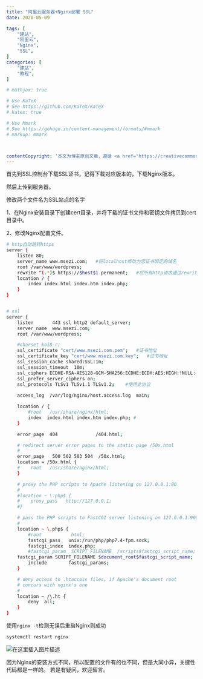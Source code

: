 ```yaml
---
title: "阿里云服务器+Nginx部署 SSL"
date: 2020-05-09

tags: [
    "建站",
    "阿里云",
    "Nginx",
    "SSL",
]
categories: [
    "建站",
    "教程",
]

# mathjax: true

# Use KaTeX
# See https://github.com/KaTeX/KaTeX
# katex: true

# Use Mmark
# See https://gohugo.io/content-management/formats/#mmark
# markup: mmark



contentCopyright: '本文为博主原创文章，遵循 <a href="https://creativecommons.org/licenses/by-sa/4.0/" rel="noopener" target="_blank">CC 4.0 BY-SA 版权协议</a>，转载请附上原文出处链接和本声明。'
---
```



首先到SSL控制台下载SSL证书，记得下载对应版本的，下载Nginx版本。

然后上传到服务器。

修改两个文件名为SSL站点的名字

1、在Nginx安装目录下创建cert目录，并将下载的证书文件和密钥文件拷贝到cert目录中。

2、修改Nginx配置文件。

```bash
# http自动跳转https
server {
    listen 80;
    server_name www.msezi.com;   #将localhost修改为您证书绑定的域名
    root /var/www/wordpress;
    rewrite ^(.*)$ https://$host$1 permanent;   #将所有http请求通过rewrite重定向到https。
    location / {
        index index.html index.htm index.php;
    }
}


# ssl
server {
    listen       443 ssl http2 default_server;
    server_name  www.msezi.com;
    root /var/www/wordpress;

    #charset koi8-r;
    ssl_certificate "cert/www.msezi.com.pem";	#证书地址
    ssl_certificate_key "cert/www.msezi.com.key";	#证书地址
    ssl_session_cache shared:SSL:1m;
    ssl_session_timeout  10m;
    ssl_ciphers ECDHE-RSA-AES128-GCM-SHA256:ECDHE:ECDH:AES:HIGH:!NULL:!aNULL:!MD5:!ADH:!RC4;	#使用此加密套件
    ssl_prefer_server_ciphers on;
    ssl_protocols TLSv1 TLSv1.1 TLSv1.2;	#使用此协议
    
    access_log  /var/log/nginx/host.access.log  main;

    location / {
        #root   /usr/share/nginx/html;
        index  index.html index.htm index.php; # 
    }

    error_page  404              /404.html;

    # redirect server error pages to the static page /50x.html
    #
    error_page   500 502 503 504  /50x.html;
    location = /50x.html {
    #    root   /usr/share/nginx/html;
    }

    # proxy the PHP scripts to Apache listening on 127.0.0.1:80
    #
    #location ~ \.php$ {
    #    proxy_pass   http://127.0.0.1;
    #}

    # pass the PHP scripts to FastCGI server listening on 127.0.0.1:9000
    #
    location ~ \.php$ {
        #root           html;
        fastcgi_pass   unix:/run/php/php7.4-fpm.sock;
        fastcgi_index  index.php;
        #fastcgi_param  SCRIPT_FILENAME  /scripts$fastcgi_script_name;
	fastcgi_param SCRIPT_FILENAME $document_root$fastcgi_script_name;
        include        fastcgi_params;
    }

    # deny access to .htaccess files, if Apache's document root
    # concurs with nginx's one
    #
    location ~ /\.ht {
        deny  all;
    }
}

```

使用`nginx -t`检测无误后重启Nginx则成功

```bash
systemctl restart nginx
```
![在这里插入图片描述](https://img-blog.csdnimg.cn/20200509000047291.png?x-oss-process=image/watermark,type_ZmFuZ3poZW5naGVpdGk,shadow_10,text_aHR0cHM6Ly9ibG9nLmNzZG4ubmV0L01hZ2ljX05pbmph,size_16,color_FFFFFF,t_70)

因为Nginx的安装方式不同，所以配置的文件有的也不同，但是大同小异，关键性代码都是一样的。
若是有疑问，欢迎留言。